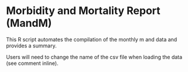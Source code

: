 # Morbidity and Mortality Report (MandM)

This R script automates the compilation of the monthly m and data and provides a summary.

Users will need to change the name of the csv file when loading the data (see comment inline).
